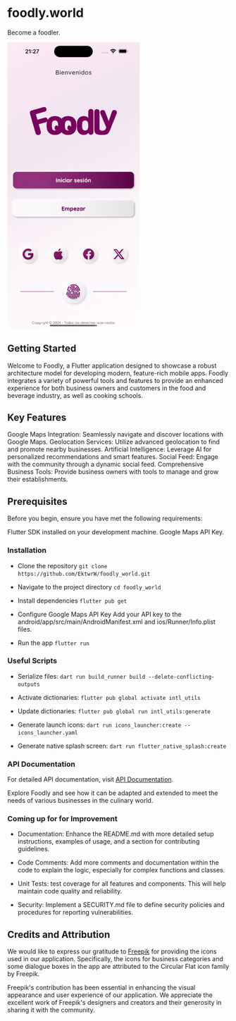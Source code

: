 # foodly.world

Become a foodler.

<img src="https://github.com/EktwrW/foodly_world/blob/main/assets/images/simulator_screenshot_55075B0F-39A4-410A-BCD5-748504B808E9.png?raw=true" alt="Logo" width="300"/>

## Getting Started

Welcome to Foodly, a Flutter application designed to showcase a robust architecture model for developing modern, feature-rich mobile apps. Foodly integrates a variety of powerful tools and features to provide an enhanced experience for both business owners and customers in the food and beverage industry, as well as cooking schools.

## Key Features

Google Maps Integration: Seamlessly navigate and discover locations with Google Maps.
Geolocation Services: Utilize advanced geolocation to find and promote nearby businesses.
Artificial Intelligence: Leverage AI for personalized recommendations and smart features.
Social Feed: Engage with the community through a dynamic social feed.
Comprehensive Business Tools: Provide business owners with tools to manage and grow their establishments.

## Prerequisites

Before you begin, ensure you have met the following requirements:

Flutter SDK installed on your development machine.
Google Maps API Key.

### Installation

- Clone the repository
  `git clone https://github.com/EktwrW/foodly_world.git`

- Navigate to the project directory
  `cd foodly_world`

- Install dependencies
  `flutter pub get`

- Configure Google Maps API Key
  Add your API key to the android/app/src/main/AndroidManifest.xml and ios/Runner/Info.plist files.

- Run the app
  `flutter run`

### Useful Scripts

- Serialize files:
  `dart run build_runner build --delete-conflicting-outputs`

- Activate dictionaries:
  `flutter pub global activate intl_utils`

- Update dictionaries:
  `flutter pub global run intl_utils:generate`

- Generate launch icons:
  `dart run icons_launcher:create --icons_launcher.yaml`

- Generate native splash screen:
  `dart run flutter_native_splash:create`

### API Documentation

For detailed API documentation, visit [API Documentation](https://foodly.world/api/documentation#/).

Explore Foodly and see how it can be adapted and extended to meet the needs of various businesses in the culinary world.

### Coming up for for Improvement

- Documentation: Enhance the README.md with more detailed setup instructions, examples of usage, and a section for contributing guidelines.

- Code Comments: Add more comments and documentation within the code to explain the logic, especially for complex functions and classes.

- Unit Tests: test coverage for all features and components. This will help maintain code quality and reliability.

- Security: Implement a SECURITY.md file to define security policies and procedures for reporting vulnerabilities.

## Credits and Attribution

We would like to express our gratitude to [Freepik](https://www.freepik.es/autor/freepik/iconos/flat-circular-flat_9?t=f#from_element=families) for providing the icons used in our application. Specifically, the icons for business categories and some dialogue boxes in the app are attributed to the Circular Flat icon family by Freepik.

Freepik's contribution has been essential in enhancing the visual appearance and user experience of our application. We appreciate the excellent work of Freepik's designers and creators and their generosity in sharing it with the community.
